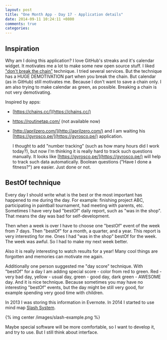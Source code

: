 ```yaml
---
layout: post
title: "One Month App - Day 17 - Application details"
date: 2014-09-11 10:24:11 +0800
comments: true
categories: 
---
```


## Inspiration

Why am I doing this application? I love GitHub's streaks and it's calendar widget. It motivates me a lot to make some new open source stuff. I liked ["don't break the chain"](http://lifehacker.com/281626/jerry-seinfelds-productivity-secret) technique. I tried several services. But the technique has a HUGE DEMOTIVATION part when you break the chain. But calendar (as in GitHub) still motivates me. Because I don't want to save a chain only. I am also trying to make calendar as green, as possible. Breaking a chain is not very demotivating.

Inspired by apps:

* [https://chains.cc/](https://chains.cc/)
* https://routinetap.com/ (not available now)
* [http://aprilzero.com/](http://aprilzero.com/) and I am waiting his [https://gyrosco.pe/](https://gyrosco.pe/) application.

    I thought to add "number tracking" (such as how many hours did I work today?), but now I'm thinking it is really hard to track such questions manually. It looks like [https://gyrosco.pe/](https://gyrosco.pe/) will help to track such data automatically. Boolean questions ("Have I done a fitness?") are easier. Just done or not.

<!--more-->

## BestOf technique

Every day I should write what is the best or the most important has happened to me during the day. For example: finishing project ABC, participating in paintball tournament, had meeting with parents, etc. Sometimes I have very bad "bestOf" daily report, such as "was in the shop". That means the day was bad for self-development.

Then when a week is over I have to choose one "bestOf" event of the week from 7 days. Then "bestOf" for a month, a quarter, and a year. This report is very interesting for me. Ones I had "was in the shop" bestOf for the week. The week was awful. So I had to make my next week better.

Also it is really interesting to watch results for a year! Many cool things are forgotten and memories can motivate me again. 

Additionally one person suggested me "day score" technique. With "bestOf" for a day I am adding special score - color from red to green. Red - very bad day, yellow - usual day, green - good day, dark green - AWESOME day. And it is nice technique. Because sometimes you may have no interesting "bestOf" events, but the day might be still very good, for example spending very good time with children.

In 2013 I was storing this information in Evernote. In 2014 I started to use mind map [Slash System](http://slash-system.com).

{% img center /images/slash-example.png  %}

Maybe special software will be more comfortable, so I want to develop it, and try to use. But I still think about interface.